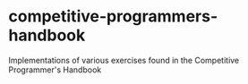 # competitive-programmers-handbook
Implementations of various exercises found in the Competitive Programmer's Handbook
